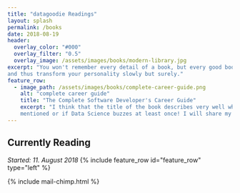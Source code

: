 ```yaml
---
title: "datagoodie Readings"
layout: splash
permalink: /books
date: 2018-08-19
header: 
  overlay_color: "#000"
  overlay_filter: "0.5"
  overlay_image: /assets/images/books/modern-library.jpg
excerpt: "You won't remember every detail of a book, but every good book will engrain something useful in your thinking 
and thus transform your personality slowly but surely."
feature_row:
  - image_path: /assets/images/books/complete-career-guide.png
    alt: "complete career guide"
    title: "The Complete Software Developer's Career Guide"
    excerpt: "I think that the title of the book describes very well what is inside. Let's see if Data Engineers are
    mentioned or if Data Science buzzes at least once! I will share my biggest takeaways from this book in a few weeks." 
---
```

## Currently Reading
*Started: 11. August 2018*
{% include feature_row id="feature_row" type="left" %}

{% include mail-chimp.html %}